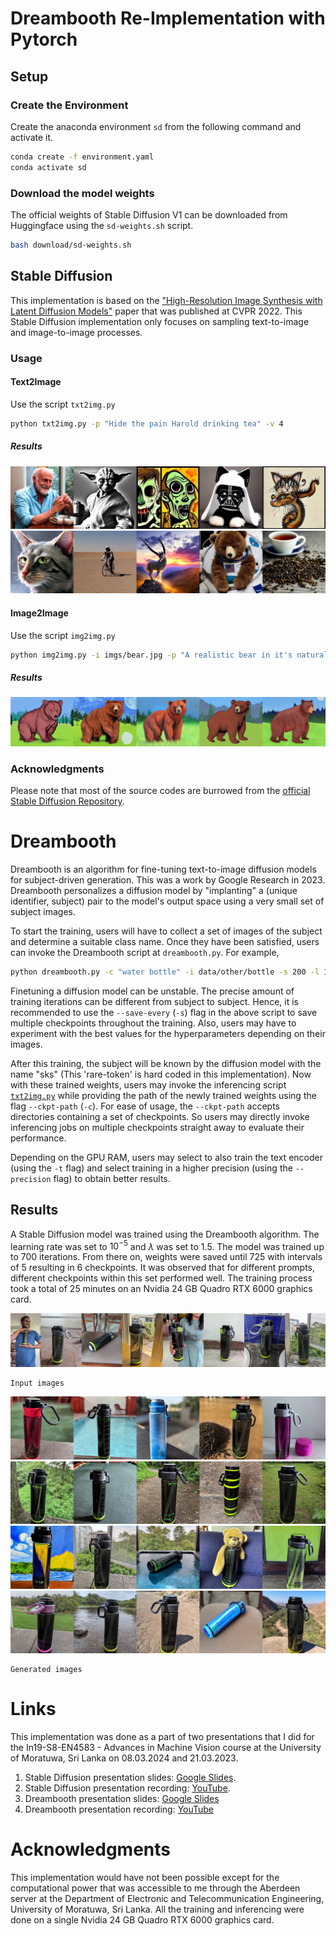 # Dreambooth Re-Implementation with Pytorch

## Setup

### Create the Environment

Create the anaconda environment `sd` from the following command and activate it.

```bash
conda create -f environment.yaml
conda activate sd
```

### Download the model weights

The official weights of Stable Diffusion V1 can be downloaded from Huggingface using the `sd-weights.sh` script.

```bash
bash download/sd-weights.sh
```

## Stable Diffusion

This implementation is based on the ["High-Resolution Image Synthesis with Latent Diffusion Models"](https://arxiv.org/abs/2112.10752) paper that was published at CVPR 2022. This Stable Diffusion implementation only focuses on sampling text-to-image and image-to-image processes.

### Usage

#### Text2Image

Use the script `txt2img.py`

```bash
python txt2img.py -p "Hide the pain Harold drinking tea" -v 4
```

##### Results

![txt2img](imgs/txt2img1.jpg)
![txt2img](imgs/txt2img2.jpg)

#### Image2Image

Use the script `img2img.py`

```bash
python img2img.py -i imgs/bear.jpg -p "A realistic bear in it's natural habitat under the moon light. Cinematic lighting" -v 4
```

##### Results

![img2img](imgs/img2img.jpg)

### Acknowledgments

Please note that most of the source codes are burrowed from the [official Stable Diffusion Repository](https://github.com/CompVis/stable-diffusion).

# Dreambooth

Dreambooth is an algorithm for fine-tuning text-to-image diffusion models for subject-driven generation. This was a work by Google Research in 2023. Dreambooth personalizes a diffusion model by "implanting" a (unique identifier, subject) pair to the model's output space using a very small set of subject images.

To start the training, users will have to collect a set of images of the subject and determine a suitable class name. Once they have been satisfied, users can invoke the Dreambooth script at `dreambooth.py`. For example,

```bash
python dreambooth.py -c "water bottle" -i data/other/bottle -s 200 -l 1.5 --learning-rate 1e-5 --iterations 3000
```

Finetuning a diffusion model can be unstable. The precise amount of training iterations can be different from subject to subject. Hence, it is recommended to use the `--save-every` (`-s`) flag in the above script to save multiple checkpoints throughout the training. Also, users may have to experiment with the best values for the hyperparameters depending on their images.

After this training, the subject will be known by the diffusion model with the name "sks" (This 'rare-token' is hard coded in this implementation). Now with these trained weights, users may invoke the inferencing script [`txt2img.py`](#text2image) while providing the path of the newly trained weights using the flag `--ckpt-path` (`-c`). For ease of usage, the `--ckpt-path` accepts directories containing a set of checkpoints. So users may directly invoke inferencing jobs on multiple checkpoints straight away to evaluate their performance.

Depending on the GPU RAM, users may select to also train the text encoder (using the `-t` flag) and select training in a higher precision (using the `--precision` flag) to obtain better results.

## Results

A Stable Diffusion model was trained using the Dreambooth algorithm. The learning rate was set to $10^{-5}$ and $\lambda$ was set to 1.5. The model was trained up to 700 iterations. From there on, weights were saved until 725 with intervals of 5 resulting in 6 checkpoints. It was observed that for different prompts, different checkpoints within this set performed well. The training process took a total of 25 minutes on an Nvidia 24 GB Quadro RTX 6000 graphics card.

![input images](imgs/dreambooth-input.jpg)

    Input images

![dreabooth1](imgs/dreambooth1.jpg)
![dreabooth2](imgs/dreambooth2.jpg)
![dreabooth3](imgs/dreambooth3.jpg)
![dreabooth4](imgs/dreambooth4.jpg)

    Generated images

# Links

This implementation was done as a part of two presentations that I did for the In19-S8-EN4583 - Advances in Machine Vision course at the University of Moratuwa, Sri Lanka on 08.03.2024 and 21.03.2023.

1. Stable Diffusion presentation slides: [Google Slides](https://docs.google.com/presentation/d/1iFG2YcA_882saTy_V03Bef8Z6j_6MNSzTbhPkyAL5Zs/edit?usp=sharing).
2. Stable Diffusion presentation recording: [YouTube](https://youtu.be/QFCU1_hAQvs?si=2-3Hg6iTfS1Fcdd1).
3. Dreambooth presentation slides: [Google Slides](https://docs.google.com/presentation/d/1AtYPYbN2zTofNovgBo15sMw0G9SmAA8K4s7w-fzIwKg/edit?usp=sharing)
4. Dreambooth presentation recording: [YouTube](https://youtu.be/IYYJKSrsJgc?si=muVEfiMvhuTxaUPw)

# Acknowledgments

This implementation would have not been possible except for the computational power that was accessible to me through the Aberdeen server at the Department of Electronic and Telecommunication Engineering, University of Moratuwa, Sri Lanka. All the training and inferencing were done on a single Nvidia 24 GB Quadro RTX 6000 graphics card.

